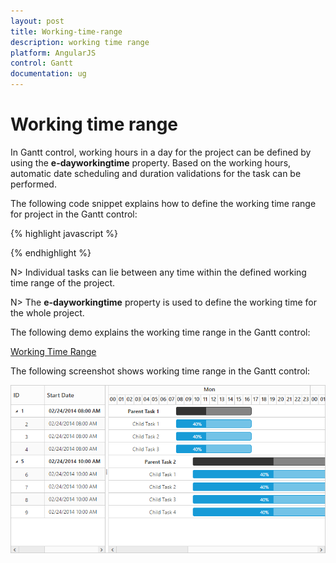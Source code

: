 ```yaml
---
layout: post
title: Working-time-range
description: working time range
platform: AngularJS
control: Gantt
documentation: ug
---
```


# Working time range

In Gantt control, working hours in a day for the project can be defined by using the **e-dayworkingtime** property. Based on the working hours, automatic date scheduling and duration validations for the task can be performed.

The following code snippet explains how to define the working time range for project in the Gantt control:

{% highlight javascript %}

<body ng-controller="GanttCtrl">
   <!--Add  Gantt control here-->    
   <div id="GanttContainer" ej-gantt
      //...
      e-dayworkingtime="dayWorkingTime" 
      >
   </div>
  <script>
    var dayWorkingTime= [
        {"from": "08:00 AM", "to": "12:00 PM"},
        {"from": "01:00 PM", "to": "05:00 PM"}],
    angular.module('listCtrl', ['ejangular'])
        .controller('GanttCtrl', function($scope) {
            //...
            $scope.dayWorkingTime = "dayWorkingTime";
        });
</script>
</body>

{% endhighlight %}

N> Individual tasks can lie between any time within the defined working time range of the project.

N> The **e-dayworkingtime** property is used to define the working time for the whole project.

The following demo explains the working time range in the Gantt control:

[Working Time Range](http://js.syncfusion.com/demos/web/#!/bootstrap/gantt/schedulingconcepts/workingtimerange)

The following screenshot shows working time range in the Gantt control:

![](Working-time-range_images/Working-time-range_img1.png)



